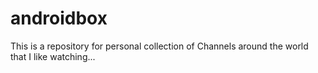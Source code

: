 # androidbox

This is a repository for personal collection of Channels around the world that I like watching...
